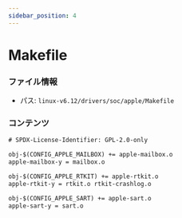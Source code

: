 ```yaml
---
sidebar_position: 4
---
```

# Makefile

### ファイル情報

- パス: `linux-v6.12/drivers/soc/apple/Makefile`

### コンテンツ

```txt
# SPDX-License-Identifier: GPL-2.0-only

obj-$(CONFIG_APPLE_MAILBOX) += apple-mailbox.o
apple-mailbox-y = mailbox.o

obj-$(CONFIG_APPLE_RTKIT) += apple-rtkit.o
apple-rtkit-y = rtkit.o rtkit-crashlog.o

obj-$(CONFIG_APPLE_SART) += apple-sart.o
apple-sart-y = sart.o

```
